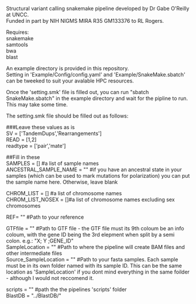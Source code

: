 Structural variant calling snakemake pipeline developed by Dr Gabe O'Reilly at UNCC.<br/> 
Funded in part by NIH NIGMS MIRA R35 GM133376 to RL Rogers.<br/> 



Requires:<br/> 
snakemake<br/> 
samtools<br/> 
bwa<br/> 
blast<br/> 


An example directory is provided in this repository.<br/> 
Setting in 'Example/Config/config.yaml' and 'Example/SnakeMake.sbatch' can be tweeked to suit your avalable HPC resources.

Once the 'setting.smk' file is filled out, you can run "sbatch SnakeMake.sbatch" in the example directory and wait for the pipline to run. This may take some time.

The setting.smk file should be filled out as follows:<br/> 

###Leave these values as is<br/> 
SV = ['TandemDups','Rearrangements']<br/> 
READ = [1,2]<br/> 
readtype = ['pair','mate']
<br/> 


##Fill in these<br/> 
SAMPLES = [] #a list of sample names<br/> 
ANCESTRAL_SAMPLE_NAME = "" #if you have an ancestral state in your samples (which can be used to mark mutations for polarization) you can put the sample name here. Otherwise, leave blank<br/> 

CHROM_LIST = [] #a list of chromosome names<br/> 
CHROM_LIST_NOSEX = []#a list of chromosome names excluding sex chromosomes<br/> 

REF= "" #Path to your reference<br/> 

GTFfile =  "" #Path to GTF file - the GTF file must its 9th coloum be an info coloum, with the gene ID being the 3rd elepment when split by a semi colon. e.g.: "X; Y ;GENE_ID"<br/> 
SampleLocation = "" #Path to where the pipeline will create BAM files and other intermediate files<br/> 
Source_SampleLocation = "" #Path to your fasta samples. Each sample must be in its own folder named with its sample ID. This can be the same location as 'SampleLocation' if you dont mind everything in the same foilder - although I would not reccomend it. <br/> 

scripts = "" #path the the pipelines 'scripts' folder<br/> 
BlastDB = "../BlastDB/"<br/> 

